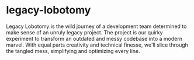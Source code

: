 # legacy-lobotomy
Legacy Lobotomy is the wild journey of a development team determined to make sense of an unruly legacy project. The project is our quirky experiment to transform an outdated and messy codebase into a modern marvel. With equal parts creativity and technical finesse, we'll slice through the tangled mess, simplifying and optimizing every line.
